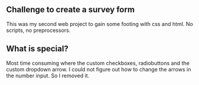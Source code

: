 ## Challenge to create a survey form
This was my second web project to gain some footing with css and html. No scripts, no preprocessors.

## What is special?
Most time consuming where the custom checkboxes, radiobuttons and the custom dropdown arrow. I could not figure out how to change the arrows in the number input. So I removed it.
